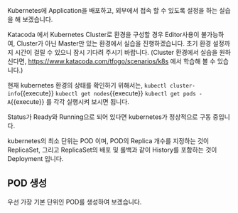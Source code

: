 Kubernetes에 Application을 배포하고, 외부에서 접속 할 수 있도록 설정을 하는 실습을 해 보겠습니다.

Katacoda 에서 Kubernetes Cluster로 환경을 구성할 경우 Editor사용이 불가능하여, Cluster가 아닌 Master만 있는 환경에서 실습을 진행하겠습니다.
초기 환경 설정까지 시간이 걸릴 수 있으니 잠시 기다려 주시기 바랍니다.
(Cluster 환경에서 실습을 원하신다면, https://www.katacoda.com/tfogo/scenarios/k8s 에서 학습해 볼 수 있습니다.)

현재 kubernetes 환경의 상태를 확인하기 위해서는,
`kubectl cluster-info`{{execute}}
`kubectl get nodes`{{execute}}
`kubectl get pods -A`{{execute}}
를 각각 실행시켜 보시면 됩니다.

Status가 Ready와 Running으로 되어 있다면 kubernetes가 정상적으로 구동 중입니다.

kubernetes의 최소 단위는 POD 이며, POD의 Replica 개수를 지정하는 것이 ReplicaSet, 그리고 ReplicaSet의 배포 및 롤백과 같이 History를 포함하는 것이 Deployment 입니다.

## POD 생성
우선 가장 기본 단위인 POD를 생성하여 보겠습니다.

